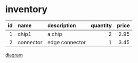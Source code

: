 # inventory
| id | name | description | quantity | price |
| ---:|:------- |:------------- | ----:| ------:|
| 1 | chip1 | a chip | 2 | 2.95 |
| 2 | connector | edge connector |  1 | 3.45

[diagram](inventoryDiagram.svg)
